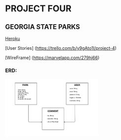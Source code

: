 # PROJECT FOUR
## GEORGIA STATE PARKS 



[Heroku](https://shielded-bastion-69368.herokuapp.com/)


[User Stories]
(https://trello.com/b/y9gAto1I/project-4)

[WireFrame]
(https://marvelapp.com/279hj66)

### ERD: 
<img src="/project_four_erd.jpg" width="300">